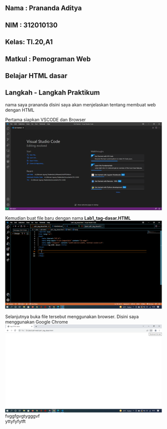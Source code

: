 ## Nama : Prananda Aditya
## NIM  : 312010130
## Kelas: TI.20,A1
## Matkul : Pemograman Web
## Belajar HTML dasar
## Langkah - Langkah Praktikum
nama saya prananda disini saya akan menjelaskan tentang membuat web dengan HTML

Pertama siapkan VSCODE dan Browser
![Paragraf](ss/IMG%20(1).png)

Kemudian buat file baru dengan nama <b>Lab1_tag-dasar.HTML</b>
![Paragraf](ss/SS1.png)

Selanjutnya buka file tersebut menggunakan browser. Disini saya menggunakan Google Chrome
![Paragraf](ss/SS2.png)
<br>fvggfgvgtygggvf
<br>yttyfyfytft